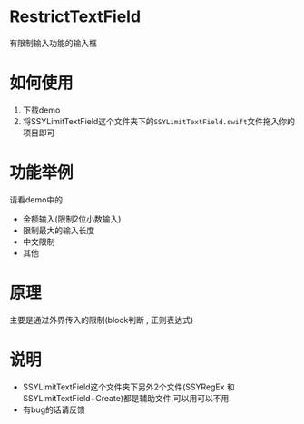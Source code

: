 # RestrictTextField
有限制输入功能的输入框

# 如何使用
1. 下载demo
2. 将SSYLimitTextField这个文件夹下的`SSYLimitTextField.swift`文件拖入你的项目即可

# 功能举例
请看demo中的
- 金额输入(限制2位小数输入)
- 限制最大的输入长度
- 中文限制
- 其他

# 原理
主要是通过外界传入的限制(block判断 , 正则表达式)

# 说明
- SSYLimitTextField这个文件夹下另外2个文件(SSYRegEx 和 SSYLimitTextField+Create)都是辅助文件,可以用可以不用.
- 有bug的话请反馈
